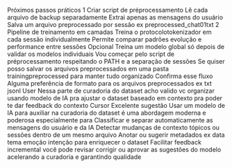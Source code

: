  Próximos passos práticos
1 Criar script de préprocessamento
 Lê cada arquivo de backup separadamente
 Extrai apenas as mensagens do usuário
 Salva um arquivo preprocessado por sessão ex preprocessed_chat01txt 
2 Pipeline de treinamento em camadas
 Treina o protocolotokenizador em cada sessão individualmente
 Permite comparar padrões evolução e performance entre sessões
 Opcional Treina um modelo global só depois de validar os modelos individuais
Vou começar pelo script de préprocessamento respeitando o PATH e a separação de sessões
Se quiser posso salvar os arquivos preprocessados em uma pasta trainingpreprocessed para manter tudo organizado
Confirma esse fluxo Alguma preferência de formato para os arquivos preprocessados ex txt jsonl
User
Nessa parte de curadoria do dataset acho valido vc organizar usando modelo de IA pra ajustar o dataset baseado em contexto pra poder te dar feedback do contexto
Cursor
Excelente sugestão Usar um modelo de IA para auxiliar na curadoria do dataset é uma abordagem moderna e poderosa especialmente para
 Classificar e separar automaticamente as mensagens do usuário e da IA
 Detectar mudanças de contexto tópicos ou sessões dentro de um mesmo arquivo
 Anotar ou sugerir metadados ex data tema emoção intenção para enriquecer o dataset
 Facilitar feedback incremental você pode revisar corrigir ou aprovar as sugestões do modelo acelerando a curadoria e garantindo qualidade